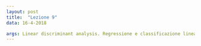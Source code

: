 ```yaml
---
layout: post
title:  "Lezione 9"
data: 16-4-2018

args: Linear discriminant analysis. Regressione e classificazione lineare. GDA.
---
```



